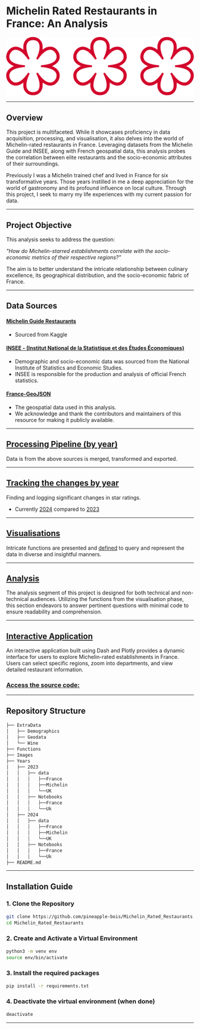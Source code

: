 # Michelin Rated Restaurants in France: An Analysis
![Michelin Star](Images/Etoile_Michelin.svg)

---

## Overview
This project is multifaceted. While it showcases proficiency in data acquisition, processing, and visualisation, it also delves into the world of Michelin-rated restaurants in France. Leveraging datasets from the Michelin Guide and INSEE, along with French geospatial data, this analysis probes the correlation between elite restaurants and the socio-economic attributes of their surroundings.

Previously I was a Michelin trained chef and lived in France for six transformative years. Those years instilled in me a deep appreciation for the world of gastronomy and its profound influence on local culture. Through this project, I seek to marry my life experiences with my current passion for data.


---

## Project Objective

This analysis seeks to address the question:

*"How do Michelin-starred establishments correlate with the socio-economic metrics of their respective regions?"* 

The aim is to better understand the intricate relationship between culinary excellence, its geographical distribution, and the socio-economic fabric of France.

---

## Data Sources
#### [Michelin Guide Restaurants](https://www.kaggle.com/datasets/ngshiheng/michelin-guide-restaurants-2021) 

- Sourced from Kaggle

#### [INSEE - (Institut National de la Statistique et des Études Économiques)](https://statistiques-locales.insee.fr/#c=home) 

- Demographic and socio-economic data was sourced from the National Institute of Statistics and Economic Studies. 
- INSEE is responsible for the production and analysis of official French statistics.

#### [France-GeoJSON](https://france-geojson.gregoiredavid.fr)

- The geospatial data used in this analysis. 
- We acknowledge and thank the contributors and maintainers of this resource for making it publicly available.

---

## [Processing Pipeline (by year)](Years)
Data is from the above sources is merged, transformed and exported.

---

## [Tracking the changes by year](https://github.com/pineapple-bois/Michelin_Rated_Restaurants/blob/main/Years/2024/Notebooks/France/France_Changes.ipynb) 
Finding and logging significant changes in star ratings.
- Currently [2024](https://github.com/pineapple-bois/Michelin_Rated_Restaurants/tree/main/Years/2024) compared to [2023](https://github.com/pineapple-bois/Michelin_Rated_Restaurants/tree/main/Years/2023)

---

## [Visualisations](Years/2023/Notebooks/France/France_Visualisations.ipynb)
Intricate functions are presented and [defined](Functions/functions_visualisation.py) to query and represent the data in diverse and insightful manners. 

---

## [Analysis](Years/2023/Notebooks/France/France_Analysis.ipynb)
The analysis segment of this project is designed for both technical and non-technical audiences. Utilizing the functions from the visualisation phase, this section endeavors to answer pertinent questions with minimal code to ensure readability and comprehension.

---

## [Interactive Application](https://www.michelin-guide-france.net)
An interactive application built using Dash and Plotly provides a dynamic interface for users to explore Michelin-rated establishments in France. Users can select specific regions, zoom into departments, and view detailed restaurant information.

### [Access the source code:](https://github.com/pineapple-bois/Michelin_App_Development)

----

## Repository Structure

```
├── ExtraData
│   ├── Demographics
│   ├── Geodata
│   └── Wine
├── Functions
├── Images
├── Years
│   ├── 2023
│   │   ├── data
│   │   │   ├──France
│   │   │   ├──Michelin
│   │   │   └──UK
│   │   ├── Notebooks
│   │   │   ├──France
│   │   │   └──Uk
│   ├── 2024
│   │   ├── data
│   │   │   ├──France
│   │   │   ├──Michelin
│   │   │   └──UK
│   │   ├── Notebooks
│   │   │   ├──France
│   │   │   └──Uk
├── README.md
```
---

## Installation Guide

### 1. Clone the Repository
```bash
git clone https://github.com/pineapple-bois/Michelin_Rated_Restaurants.git
cd Michelin_Rated_Restaurants
```

### 2. Create and Activate a Virtual Environment
```bash
python3 -m venv env
source env/bin/activate
```

### 3. Install the required packages
```bash
pip install -r requirements.txt
```

### 4. Deactivate the virtual environment (when done)
```bash
deactivate
```
----

